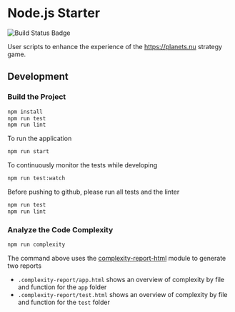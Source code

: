 # Node.js Starter

![Build Status Badge](https://github.com/wonderbird/planets-nu-scripts/workflows/Node.js%20CI/badge.svg)

User scripts to enhance the experience of the https://planets.nu strategy game.

## Development

### Build the Project

```sh
npm install
npm run test
npm run lint
```

To run the application

```sh
npm run start
```

To continuously monitor the tests while developing

```sh
npm run test:watch
```

Before pushing to github, please run all tests and the linter

```sh
npm run test
npm run lint
```

### Analyze the Code Complexity

```sh
npm run complexity
```

The command above uses the [complexity-report-html](https://github.com/igneel64/complexity-report-html) module to generate two reports

* `.complexity-report/app.html` shows an overview of complexity by file and function for the `app` folder
* `.complexity-report/test.html` shows an overview of complexity by file and function for the `test` folder

